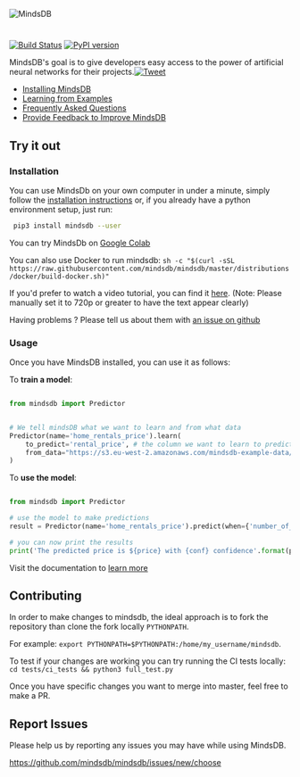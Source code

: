 
![MindsDB](https://raw.githubusercontent.com/mindsdb/mindsdb/master/assets/logo_gh.png "MindsDB")
#

[![Build Status](https://travis-ci.org/mindsdb/mindsdb.svg?branch=master)](https://travis-ci.org/mindsdb/mindsdb)
[![PyPI version](https://badge.fury.io/py/MindsDB.svg)](https://badge.fury.io/py/MindsDB)


MindsDB's goal is to give developers easy access to the power of artificial neural networks for their projects.[![Tweet](https://img.shields.io/twitter/url/http/shields.io.svg?style=social)](https://twitter.com/intent/tweet?text=Machine%20Learning%20in%20one%20line%20of%20code%21&url=https://www.mindsdb.com&via=mindsdb&hashtags=ai,ml,machine_learning,neural_networks)

* [Installing MindsDB](https://mindsdb.github.io/mindsdb/docs/installing-mindsdb)
* [Learning from Examples](https://mindsdb.github.io/mindsdb/docs/basic-mindsdb)
* [Frequently Asked Questions](https://mindsdb.github.io/mindsdb/docs/faq)
* [Provide Feedback to Improve MindsDB](https://mindsdb.typeform.com/to/c3CEtj)


## Try it out

### Installation

You can use MindsDb on your own computer in under a minute, simply follow the [installation instructions](https://mindsdb.github.io/mindsdb/docs/installing-mindsdb) or, if you already have a python environment setup, just run:

```bash
 pip3 install mindsdb --user
```

You can try MindsDb on [Google Colab](https://colab.research.google.com/drive/1qsIkMeAQFE-MOEANd1c6KMyT44OnycSb)

You can also use Docker to run mindsdb: `sh -c "$(curl -sSL https://raw.githubusercontent.com/mindsdb/mindsdb/master/distributions/docker/build-docker.sh)"`

If you'd prefer to watch a video tutorial, you can find it [here](https://www.youtube.com/watch?v=a49CvkoOdfY). (Note: Please manually set it to 720p or greater to have the text appear clearly)

Having problems ? Please tell us about them with [an issue on github](https://github.com/mindsdb/mindsdb/issues/new/choose)

### Usage

Once you have MindsDB installed, you can use it as follows:

To **train a model**:

```python

from mindsdb import Predictor


# We tell mindsDB what we want to learn and from what data
Predictor(name='home_rentals_price').learn(
    to_predict='rental_price', # the column we want to learn to predict given all the data in the file
    from_data="https://s3.eu-west-2.amazonaws.com/mindsdb-example-data/home_rentals.csv" # the path to the file where we can learn from, (note: can be url)
)

```


To **use the model**:

```python

from mindsdb import Predictor

# use the model to make predictions
result = Predictor(name='home_rentals_price').predict(when={'number_of_rooms': 2,'number_of_bathrooms':1, 'sqft': 1190})

# you can now print the results
print('The predicted price is ${price} with {conf} confidence'.format(price=result[0]['rental_price'], conf=result[0]['rental_price_confidence']))

```

Visit the documentation to [learn more](https://mindsdb.github.io/mindsdb/docs/basic-mindsdb)

## Contributing

In order to make changes to mindsdb, the ideal approach is to fork the repository than clone the fork locally `PYTHONPATH`.

For example: `export PYTHONPATH=$PYTHONPATH:/home/my_username/mindsdb`.

To test if your changes are working you can try running the CI tests locally: `cd tests/ci_tests && python3 full_test.py`

Once you have specific changes you want to merge into master, feel free to make a PR.

## Report Issues

Please help us by reporting any issues you may have while using MindsDB.

https://github.com/mindsdb/mindsdb/issues/new/choose
